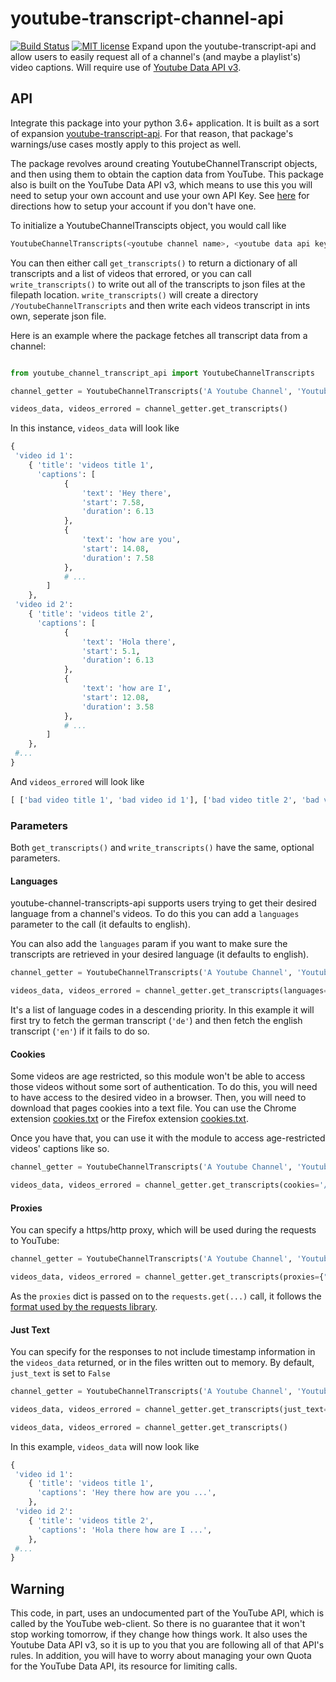 # youtube-transcript-channel-api
[![Build Status](https://travis-ci.org/danielcliu/youtube-channel-transcript-api.svg?branch=master)](https://travis-ci.com/github/danielcliu/youtube-channel-transcript-api) [![MIT license](http://img.shields.io/badge/license-MIT-brightgreen.svg?style=flat)](http://opensource.org/licenses/MIT)
Expand upon the youtube-transcript-api and allow users to easily request all of a channel's (and maybe a playlist's) video captions. Will require use of [Youtube Data API v3](https://developers.google.com/youtube/v3).

## API

Integrate this package into your python 3.6+ application. It is built as a sort of expansion [youtube-transcript-api](https://github.com/jdepoix/youtube-transcript-api). For that reason, that package's warnings/use cases mostly apply to this project as well. 

The package revolves around creating YoutubeChannelTranscript objects, and then using them to obtain the caption data from YouTube. This package also is built on the YouTube Data API v3, which means to use this you will need to setup your own account and use your own API Key. See [here](https://developers.google.com/youtube/v3/getting-started) for directions how to setup your account if you don't have one.

To initialize a YoutubeChannelTranscipts object, you would call like
```python
YoutubeChannelTranscripts(<youtube channel name>, <youtube data api key>)
```
You can then either call `get_transcripts()` to return a dictionary of all transcripts and a list of videos that errored, or you can call `write_transcripts()` to write out all of the transcripts to json files at the filepath location. `write_transcripts()` will create a directory `/YoutubeChannelTranscripts` and then write each videos transcript in ints own, seperate json file.

Here is an example where the package fetches all transcript data from a channel:

```python

from youtube_channel_transcript_api import YoutubeChannelTranscripts

channel_getter = YoutubeChannelTranscripts('A Youtube Channel', 'Youtube Data API Key here')

videos_data, videos_errored = channel_getter.get_transcripts()
```

In this instance, `videos_data` will look like

```python
{
 'video id 1': 
	{ 'title': 'videos title 1',
	  'captions': [
			{
				'text': 'Hey there',
				'start': 7.58,
				'duration': 6.13
			},
			{
				'text': 'how are you',
				'start': 14.08,
				'duration': 7.58
			},
			# ...
		]
	},
 'video id 2': 
	{ 'title': 'videos title 2',
	  'captions': [
			{
				'text': 'Hola there',
				'start': 5.1,
				'duration': 6.13
			},
			{
				'text': 'how are I',
				'start': 12.08,
				'duration': 3.58
			},
			# ...
		]
	},
 #...
}
```

And `videos_errored` will look like

```python
[ ['bad video title 1', 'bad video id 1'], ['bad video title 2', 'bad video id 2'] ]
```
### Parameters 
Both `get_transcripts()` and `write_transcripts()` have the same, optional parameters.

#### Languages

youtube-channel-transcripts-api supports users trying to get their desired language from a channel's videos. To do this you can add a `languages` parameter to the call (it defaults to english).

You can also add the `languages` param if you want to make sure the transcripts are retrieved in your desired language (it defaults to english).

```python
channel_getter = YoutubeChannelTranscripts('A Youtube Channel', 'Youtube Data API Key here')

videos_data, videos_errored = channel_getter.get_transcripts(languages=['de', 'en]))
```

It's a list of language codes in a descending priority. In this example it will first try to fetch the german transcript (`'de'`) and then fetch the english transcript (`'en'`) if it fails to do so.

#### Cookies

Some videos are age restricted, so this module won't be able to access those videos without some sort of authentication. To do this, you will need to have access to the desired video in a browser. Then, you will need to download that pages cookies into a text file. You can use the Chrome extension [cookies.txt](https://chrome.google.com/webstore/detail/cookiestxt/njabckikapfpffapmjgojcnbfjonfjfg?hl=en) or the Firefox extension [cookies.txt](https://addons.mozilla.org/en-US/firefox/addon/cookies-txt/).

Once you have that, you can use it with the module to access age-restricted videos' captions like so. 

```python  
channel_getter = YoutubeChannelTranscripts('A Youtube Channel', 'Youtube Data API Key here')

videos_data, videos_errored = channel_getter.get_transcripts(cookies='/path/to/your/cookies.txt')
```

#### Proxies

You can specify a https/http proxy, which will be used during the requests to YouTube:  
  
```python  
channel_getter = YoutubeChannelTranscripts('A Youtube Channel', 'Youtube Data API Key here')

videos_data, videos_errored = channel_getter.get_transcripts(proxies={"http": "http://user:pass@domain:port", "https": "https://user:pass@domain:port"})  
```  
  
As the `proxies` dict is passed on to the `requests.get(...)` call, it follows the [format used by the requests library](https://requests.readthedocs.io/en/master/user/advanced/#proxies).  

#### Just Text
You can specify for the responses to not include timestamp information in the `videos_data` returned, or in the files written out to memory. By default, `just_text` is set to `False`


```python  
channel_getter = YoutubeChannelTranscripts('A Youtube Channel', 'Youtube Data API Key here')

videos_data, videos_errored = channel_getter.get_transcripts(just_text=True)

videos_data, videos_errored = channel_getter.get_transcripts()
```

In this example, `videos_data` will now look like

```python
{
 'video id 1': 
	{ 'title': 'videos title 1',
	  'captions': 'Hey there how are you ...',
	},
 'video id 2': 
	{ 'title': 'videos title 2',
	  'captions': 'Hola there how are I ...',
	},
 #...
}
```

## Warning  
  
 This code, in part, uses an undocumented part of the YouTube API, which is called by the YouTube web-client. So there is no guarantee that it won't stop working tomorrow, if they change how things work. It also uses the Youtube Data API v3, so it is up to you that you are following all of that API's rules. In addition, you will have to worry about managing your own Quota for the YouTube Data API, its resource for limiting calls.  
